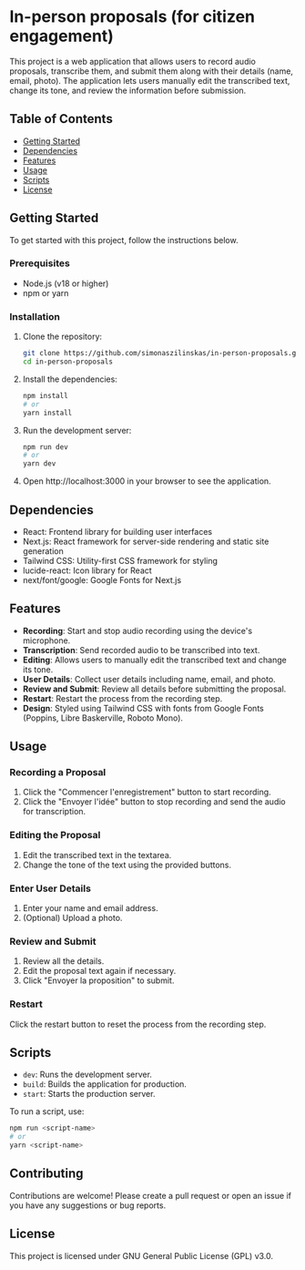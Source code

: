 # In-person proposals (for citizen engagement)

This project is a web application that allows users to record audio proposals, transcribe them, and submit them along with their details (name, email, photo). The application lets users manually edit the transcribed text, change its tone, and review the information before submission.

## Table of Contents

- [Getting Started](#getting-started)
- [Dependencies](#dependencies)
- [Features](#features)
- [Usage](#usage)
- [Scripts](#scripts)
- [License](#license)

## Getting Started

To get started with this project, follow the instructions below.

### Prerequisites

- Node.js (v18 or higher)
- npm or yarn

### Installation

1. Clone the repository:

   ```sh
   git clone https://github.com/simonaszilinskas/in-person-proposals.git
   cd in-person-proposals
   ```

2. Install the dependencies:

   ```sh
   npm install
   # or
   yarn install
   ```

3. Run the development server:

   ```sh
   npm run dev
   # or
   yarn dev
   ```

4. Open http://localhost:3000 in your browser to see the application.

## Dependencies

- React: Frontend library for building user interfaces
- Next.js: React framework for server-side rendering and static site generation
- Tailwind CSS: Utility-first CSS framework for styling
- lucide-react: Icon library for React
- next/font/google: Google Fonts for Next.js

## Features

- **Recording**: Start and stop audio recording using the device's microphone.
- **Transcription**: Send recorded audio to be transcribed into text.
- **Editing**: Allows users to manually edit the transcribed text and change its tone.
- **User Details**: Collect user details including name, email, and photo.
- **Review and Submit**: Review all details before submitting the proposal.
- **Restart**: Restart the process from the recording step.
- **Design**: Styled using Tailwind CSS with fonts from Google Fonts (Poppins, Libre Baskerville, Roboto Mono).

## Usage

### Recording a Proposal

1. Click the "Commencer l'enregistrement" button to start recording.
2. Click the "Envoyer l'idée" button to stop recording and send the audio for transcription.

### Editing the Proposal

1. Edit the transcribed text in the textarea.
2. Change the tone of the text using the provided buttons.

### Enter User Details

1. Enter your name and email address.
2. (Optional) Upload a photo.

### Review and Submit

1. Review all the details.
2. Edit the proposal text again if necessary.
3. Click "Envoyer la proposition" to submit.

### Restart

Click the restart button to reset the process from the recording step.

## Scripts

- `dev`: Runs the development server.
- `build`: Builds the application for production.
- `start`: Starts the production server.

To run a script, use:

```sh
npm run <script-name>
# or
yarn <script-name>
```

## Contributing

Contributions are welcome! Please create a pull request or open an issue if you have any suggestions or bug reports.

## License

This project is licensed under GNU General Public License (GPL) v3.0.
